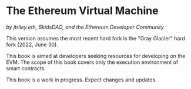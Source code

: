 # The Ethereum Virtual Machine

_by jtriley.eth, SkidsDAO, and the Ethereum Developer Community_

This version assumes the most recent hard fork is the "Gray Glacier" hard fork (2022, June 30).

This book is aimed at developers seeking resources for developing on the EVM. The scope of this book
covers only the execution environment of smart contracts.

This book is a work in progress. Expect changes and updates.
